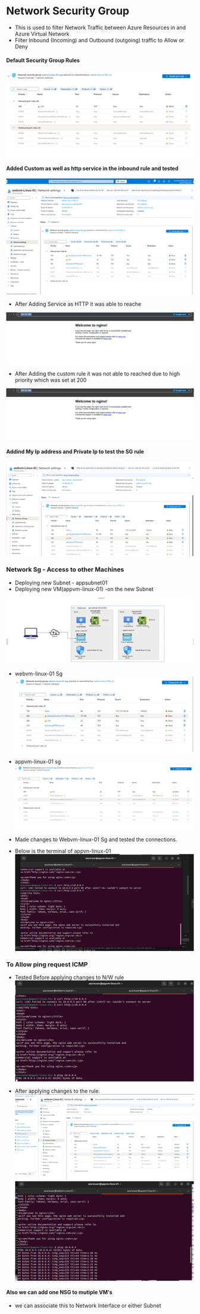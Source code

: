 # Network Security Group

* This is used to filter Network Traffic between Azure Resources in and Azure Virtual Network
* Filter Inbound (Incoming) and Outbound (outgoing) traffic to Allow or Deny

#### Default Security Group Rules

![alt text](image.png)

#### Added Custom as well as http service in the inbound rule and tested

![alt text](image-1.png)

* After Adding Service as HTTP it was able to reache

![alt text](image-2.png)

* After Adding the custom rule it was not able to reached due to high priority which was set at 200

![alt text](image-3.png)

#### Addind My Ip address and Private Ip to test the SG rule

![alt text](image-4.png)

### Network Sg - Access to other Machines
* Deploying new Subnet - appsubnet01
* Deploying new VM(appvm-linux-01) -on the new Subnet

![alt text](image-5.png)

* webvm-linux-01 Sg
  ![alt text](image-7.png)
* appvm-linux-01 sg 
 ![alt text](image-6.png)

* Made changes to Webvm-linux-01 Sg and tested the connections.
* Below is the terminal of appvn-linux-01
    ![alt text](image-8.png)

### To Allow ping request ICMP

* Tested Before applying changes to N/W rule
![alt text](image-9.png)

* After applying changes to the rule.
![alt text](image-11.png)
![alt text](image-12.png)

#### Also we can add one NSG to mutiple VM's
 * we can associate this to Network Interface or either Subnet 
